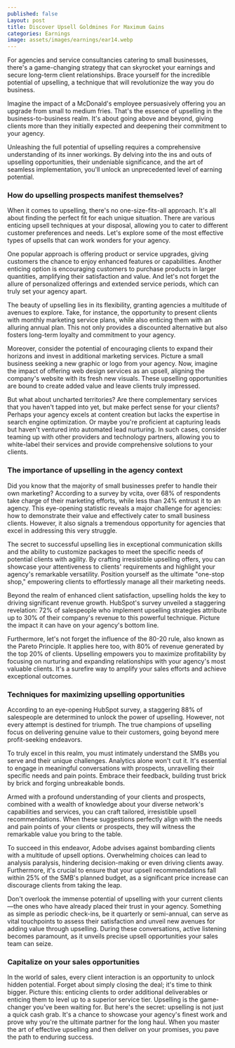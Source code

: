 ```yaml
---
published: false
Layout: post
title: Discover Upsell Goldmines For Maximum Gains
categories: Earnings
image: assets/images/earnings/ear14.webp
---
```

For agencies and service consultancies catering to small businesses, there's a game-changing strategy that can skyrocket your earnings and secure long-term client relationships. Brace yourself for the incredible potential of upselling, a technique that will revolutionize the way you do business.

Imagine the impact of a McDonald's employee persuasively offering you an upgrade from small to medium fries. That's the essence of upselling in the business-to-business realm. It's about going above and beyond, giving clients more than they initially expected and deepening their commitment to your agency. 

Unleashing the full potential of upselling requires a comprehensive understanding of its inner workings. By delving into the ins and outs of upselling opportunities, their undeniable significance, and the art of seamless implementation, you'll unlock an unprecedented level of earning potential.

### How do upselling prospects manifest themselves?
When it comes to upselling, there's no one-size-fits-all approach. It's all about finding the perfect fit for each unique situation. There are various enticing upsell techniques at your disposal, allowing you to cater to different customer preferences and needs. Let's explore some of the most effective types of upsells that can work wonders for your agency.

One popular approach is offering product or service upgrades, giving customers the chance to enjoy enhanced features or capabilities. Another enticing option is encouraging customers to purchase products in larger quantities, amplifying their satisfaction and value. And let's not forget the allure of personalized offerings and extended service periods, which can truly set your agency apart.

The beauty of upselling lies in its flexibility, granting agencies a multitude of avenues to explore. Take, for instance, the opportunity to present clients with monthly marketing service plans, while also enticing them with an alluring annual plan. This not only provides a discounted alternative but also fosters long-term loyalty and commitment to your agency.

Moreover, consider the potential of encouraging clients to expand their horizons and invest in additional marketing services. Picture a small business seeking a new graphic or logo from your agency. Now, imagine the impact of offering web design services as an upsell, aligning the company's website with its fresh new visuals. These upselling opportunities are bound to create added value and leave clients truly impressed.

But what about uncharted territories? Are there complementary services that you haven't tapped into yet, but make perfect sense for your clients? Perhaps your agency excels at content creation but lacks the expertise in search engine optimization. Or maybe you're proficient at capturing leads but haven't ventured into automated lead nurturing. In such cases, consider teaming up with other providers and technology partners, allowing you to white-label their services and provide comprehensive solutions to your clients.

### The importance of upselling in the agency context
Did you know that the majority of small businesses prefer to handle their own marketing? According to a survey by vcita, over 68% of respondents take charge of their marketing efforts, while less than 24% entrust it to an agency. This eye-opening statistic reveals a major challenge for agencies: how to demonstrate their value and effectively cater to small business clients. However, it also signals a tremendous opportunity for agencies that excel in addressing this very struggle.

The secret to successful upselling lies in exceptional communication skills and the ability to customize packages to meet the specific needs of potential clients with agility. By crafting irresistible upselling offers, you can showcase your attentiveness to clients' requirements and highlight your agency's remarkable versatility. Position yourself as the ultimate "one-stop shop," empowering clients to effortlessly manage all their marketing needs.

Beyond the realm of enhanced client satisfaction, upselling holds the key to driving significant revenue growth. HubSpot's survey unveiled a staggering revelation: 72% of salespeople who implement upselling strategies attribute up to 30% of their company's revenue to this powerful technique. Picture the impact it can have on your agency's bottom line.

Furthermore, let's not forget the influence of the 80-20 rule, also known as the Pareto Principle. It applies here too, with 80% of revenue generated by the top 20% of clients. Upselling empowers you to maximize profitability by focusing on nurturing and expanding relationships with your agency's most valuable clients. It's a surefire way to amplify your sales efforts and achieve exceptional outcomes.

### Techniques for maximizing upselling opportunities
According to an eye-opening HubSpot survey, a staggering 88% of salespeople are determined to unlock the power of upselling. However, not every attempt is destined for triumph. The true champions of upselling focus on delivering genuine value to their customers, going beyond mere profit-seeking endeavors.

To truly excel in this realm, you must intimately understand the SMBs you serve and their unique challenges. Analytics alone won't cut it. It's essential to engage in meaningful conversations with prospects, unravelling their specific needs and pain points. Embrace their feedback, building trust brick by brick and forging unbreakable bonds.

Armed with a profound understanding of your clients and prospects, combined with a wealth of knowledge about your diverse network's capabilities and services, you can craft tailored, irresistible upsell recommendations. When these suggestions perfectly align with the needs and pain points of your clients or prospects, they will witness the remarkable value you bring to the table.

To succeed in this endeavor, Adobe advises against bombarding clients with a multitude of upsell options. Overwhelming choices can lead to analysis paralysis, hindering decision-making or even driving clients away. Furthermore, it's crucial to ensure that your upsell recommendations fall within 25% of the SMB's planned budget, as a significant price increase can discourage clients from taking the leap.

Don't overlook the immense potential of upselling with your current clients—the ones who have already placed their trust in your agency. Something as simple as periodic check-ins, be it quarterly or semi-annual, can serve as vital touchpoints to assess their satisfaction and unveil new avenues for adding value through upselling. During these conversations, active listening becomes paramount, as it unveils precise upsell opportunities your sales team can seize.

### Capitalize on your sales opportunities
In the world of sales, every client interaction is an opportunity to unlock hidden potential. Forget about simply closing the deal; it's time to think bigger. Picture this: enticing clients to order additional deliverables or enticing them to level up to a superior service tier. Upselling is the game-changer you've been waiting for.
But here's the secret: upselling is not just a quick cash grab. It's a chance to showcase your agency's finest work and prove why you're the ultimate partner for the long haul. When you master the art of effective upselling and then deliver on your promises, you pave the path to enduring success.

